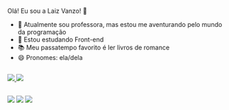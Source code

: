 Olá! Eu sou a Laiz Vanzo! 👋

- 🔭 Atualmente sou professora, mas estou me aventurando pelo mundo da programação
- 🌱 Estou estudando Front-end
- 📚 Meu passatempo favorito é ler livros de romance
- 😄 Pronomes: ela/dela

##
<div>
  <a href="https://beacons.ai/laizvanzo">
  <img heigth="180cm" src="https://github-readme-stats.vercel.app/api?username=laizvanzo&show_icons=true&theme=catppuccin_latte">
  <img heigth="180cm" src="https://github-readme-stats.vercel.app/api/top-langs/?username=laizvanzo&layout=compact&langs_count=16&theme=catppuccin_latte"></a>
</div>

##
<a href="https://linkedin.com/in/laizvanzo">
  <img src="https://img.shields.io/badge/LinkedIn-0077B5?style=for-the-badge&logo=linkedin&logoColor=white"></a>
<a href="mailto:laizvanzo@gmail.com">
  <img src="https://img.shields.io/badge/Gmail-D14836?style=for-the-badge&logo=gmail&logoColor=white"></a>
<a href="https://twitch.com/laizamaral">
  <img src="https://img.shields.io/badge/Twitch-9146FF?style=for-the-badge&logo=twitch&logoColor=white"></a>
  

